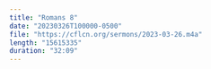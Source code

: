 ```yaml
---
title: "Romans 8"
date: "20230326T100000-0500"
file: "https://cflcn.org/sermons/2023-03-26.m4a"
length: "15615335"
duration: "32:09"
---
```

